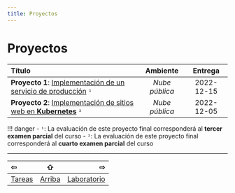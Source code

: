 ```yaml
---
title: Proyectos
---
```


# Proyectos

| Título                                                                                    | Ambiente       | Entrega
|:------------------------------------------------------------------------------------------|:--------------:|:----------:|
| **Proyecto 1**: [Implementación de un servicio de producción](proyecto-web) `¹`           | _Nube pública_ | 2022-12-15
| **Proyecto 2**: [Implementación de sitios web en **Kubernetes**](proyecto-kubernetes) `²` | _Nube pública_ | 2022-12-05

!!! danger
    - `¹`: La evaluación de este proyecto final corresponderá al **tercer examen parcial** del curso
    - `²`: La evaluación de este proyecto final corresponderá al **cuarto examen parcial** del curso

--------------------------------------------------------------------------------

|                 ⇦           |        ⇧      |                  ⇨            |
|:----------------------------|:-------------:|------------------------------:|
| [Tareas][tareas]            | [Arriba](../) | [Laboratorio][laboratorio]    |

[arriba]: ../
[tareas]: ../tareas/
[laboratorio]: ../laboratorio/
[proyectos]: ../proyecto/
